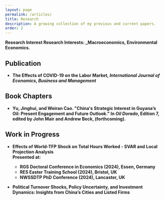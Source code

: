 ```yaml
---
layout: page
permalink: /articles/
title: Research
description: A growing collection of my previous and current papers.
order: 2
---
```

<strong>Research Interest<strong>
Research Interests: _Macroeconomics, Environmental Economics.

## Publication
- **The Effects of COVID-19 on the Labor Market**, *International Journal of Economics, Business and Management*

## Book Chapters
- **Yu, Jinghui**, and Weiran Cao. "China's Strategic Interest in Guyana’s Oil: Present Engagement and Future Outlook." In *Oil Dorado*, Edition 7, edited by John Mair and Andrew Beck, (forthcoming).

## Work in Progress
- **Effects of World-TFP Shock on Total Hours Worked - SVAR and Local Projection Analysis**  
  Presented at:
  - RGS Doctoral Conference in Economics (2024), Essen, Germany
  - RES Easter Training School (2024), Bristol, UK
  - NWSSDTP PhD Conference (2024), Lancaster, UK

- **Political Turnover Shocks, Policy Uncertainty, and Investment Dynamics: Insights from China’s Cities and Listed Firms**

